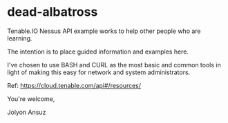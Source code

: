 # dead-albatross

Tenable.IO Nessus API example works to help other people who are learning.

The intention is to place guided information and examples here.

I've chosen to use BASH and CURL as the most basic and common tools in light of making this easy for network and system administrators.

Ref: https://cloud.tenable.com/api#/resources/

You're welcome,

Jolyon Ansuz
